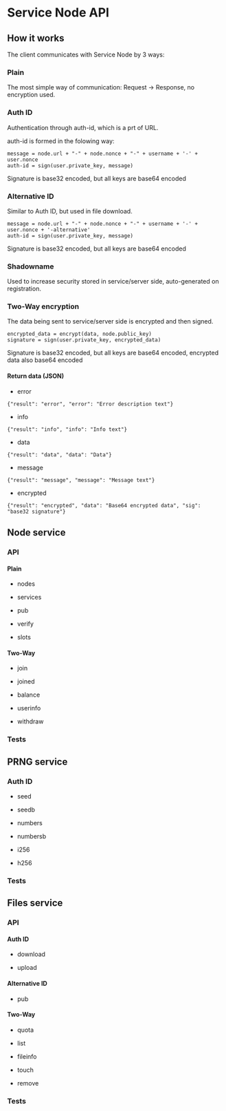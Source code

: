 # Service Node API

## How it works
The client communicates with Service Node by 3 ways:
### Plain
The most simple way of communication: Request -> Response, no encryption used.
### Auth ID
Authentication through auth-id, which is a prt of URL.

auth-id is formed in the folowing way:
```
message = node.url + "-" + node.nonce + "-" + username + '-' + user.nonce
auth-id = sign(user.private_key, message)
```
Signature is base32 encoded, but all keys are base64 encoded
### Alternative ID
Similar to Auth ID, but used in file download.
```
message = node.url + "-" + node.nonce + "-" + username + '-' + user.nonce + '-alternative'
auth-id = sign(user.private_key, message)
```
Signature is base32 encoded, but all keys are base64 encoded
### Shadowname
Used to increase security stored in service/server side, auto-generated on registration.
### Two-Way encryption
The data being sent to service/server side is encrypted and then signed.
```
encrypted_data = encrypt(data, node.public_key)
signature = sign(user.private_key, encrypted_data)
```
Signature is base32 encoded, but all keys are base64 encoded, encrypted data also base64 encoded
#### Return data (JSON)
* error
```
{"result": "error", "error": "Error description text"}
```
* info
```
{"result": "info", "info": "Info text"}
```
* data
```
{"result": "data", "data": "Data"}
```
* message
```
{"result": "message", "message": "Message text"}
```
* encrypted
```
{"result": "encrypted", "data": "Base64 encrypted data", "sig": "base32 signature"}
```
## Node service

### API

#### Plain
* nodes

* services

* pub

* verify

* slots

#### Two-Way
* join

* joined

* balance

* userinfo

* withdraw

### Tests

## PRNG service

### Auth ID
* seed

* seedb

* numbers

* numbersb

* i256

* h256


### Tests

## Files service

### API

#### Auth ID
 * download

 * upload


#### Alternative ID
 * pub

#### Two-Way
* quota

* list

* fileinfo

* touch

* remove

### Tests
